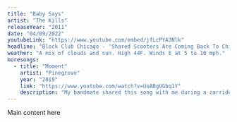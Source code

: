 ```yaml
---
title: "Baby Says"
artist: "The Kills"
releaseYear: "2011"
date: "04/09/2022"
youtubeLink: "https://www.youtube.com/embed/jfLcPYA3Nlk"
headline: "Block Club Chicago - 'Shared Scooters Are Coming Back To Chicago This Spring, With 4,000 Expected To Hit The Streets'"
weather: "A mix of clouds and sun. High 44F. Winds E at 5 to 10 mph."
moresongs:
  - title: "Moment"
    artist: "Pinegrove"
    year: "2019"
    link: "https://www.youtube.com/watch?v=UoABgUGbq1Y"
    description: "My bandmate shared this song with me during a carride back from a gig in Elmhurst this week. He said when he heard it, it 'just struck' him. Welp, it struck me too, and I hope it strikes you?"
---
```


Main content here
